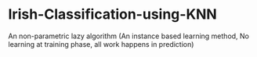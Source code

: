# Irish-Classification-using-KNN
An non-parametric lazy algorithm (An instance based learning method, No learning at training phase, all work happens in prediction)
